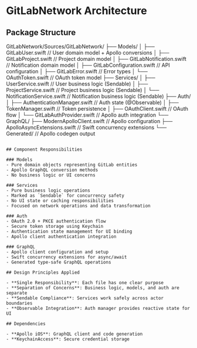 # GitLabNetwork Architecture

## Package Structure

GitLabNetwork/Sources/GitLabNetwork/
├── Models/
│   ├── GitLabUser.swift         // User domain model + Apollo conversions
│   ├── GitLabProject.swift      // Project domain model
│   ├── GitLabNotification.swift // Notification domain model
│   ├── GitLabConfiguration.swift // API configuration
│   ├── GitLabError.swift        // Error types
│   └── OAuthToken.swift         // OAuth token model
├── Services/
│   ├── UserService.swift       // User business logic (Sendable)
│   ├── ProjectService.swift    // Project business logic (Sendable)
│   └── NotificationService.swift // Notification business logic (Sendable)
├── Auth/
│   ├── AuthenticationManager.swift // Auth state (@Observable)
│   ├── TokenManager.swift         // Token persistence
│   ├── OAuthClient.swift          // OAuth flow
│   └── GitLabAuthProvider.swift   // Apollo auth integration
└── GraphQL/
    ├── ModernApolloClient.swift   // Apollo configuration
    ├── ApolloAsyncExtensions.swift // Swift concurrency extensions
    └── Generated/                 // Apollo codegen output
```

## Component Responsibilities

### Models
- Pure domain objects representing GitLab entities
- Apollo GraphQL conversion methods
- No business logic or UI concerns

### Services  
- Pure business logic operations
- Marked as `Sendable` for concurrency safety
- No UI state or caching responsibilities
- Focused on network operations and data transformation

### Auth
- OAuth 2.0 + PKCE authentication flow
- Secure token storage using Keychain
- Authentication state management for UI binding
- Apollo client authentication integration

### GraphQL
- Apollo client configuration and setup
- Swift concurrency extensions for async/await
- Generated type-safe GraphQL operations

## Design Principles Applied

- **Single Responsibility**: Each file has one clear purpose
- **Separation of Concerns**: Business logic, models, and auth are separate
- **Sendable Compliance**: Services work safely across actor boundaries  
- **Observable Integration**: Auth manager provides reactive state for UI

## Dependencies

- **Apollo iOS**: GraphQL client and code generation
- **KeychainAccess**: Secure credential storage 
